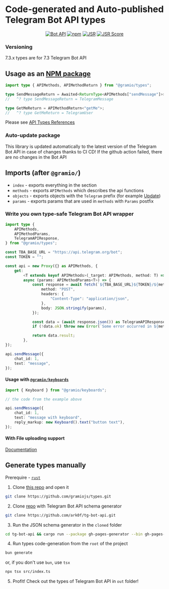 # Code-generated and Auto-published Telegram Bot API types

<div align="center">

[![Bot API](https://img.shields.io/badge/Bot%20API-7.3-blue?logo=telegram&style=flat&labelColor=000&color=3b82f6)](https://core.telegram.org/bots/api)
[![npm](https://img.shields.io/npm/v/@gramio/types?logo=npm&style=flat&labelColor=000&color=3b82f6)](https://www.npmjs.org/package/@gramio/types)
[![JSR](https://jsr.io/badges/@gramio/types)](https://jsr.io/@gramio/types)
[![JSR Score](https://jsr.io/badges/@gramio/types/score)](https://jsr.io/@gramio/types)

</div>

### Versioning

7.3.x types are for 7.3 Telegram Bot API

## Usage as an [NPM package](https://www.npmjs.com/package/@gramio/types)

```ts
import type { APIMethods, APIMethodReturn } from "@gramio/types";

type SendMessageReturn = Awaited<ReturnType<APIMethods["sendMessage"]>>;
//   ^? type SendMessageReturn = TelegramMessage

type GetMeReturn = APIMethodReturn<"getMe">;
//   ^? type GetMeReturn = TelegramUser
```

Please see [API Types References](https://tsdocs.dev/docs/@gramio/types)

### Auto-update package

This library is updated automatically to the latest version of the Telegram Bot API in case of changes thanks to CI CD!
If the github action failed, there are no changes in the Bot API

## Imports (after `@gramio/`)

-   `index` - exports everything in the section
-   `methods` - exports `APIMethods` which describes the api functions
-   `objects` - exports objects with the `Telegram` prefix (for example [Update](https://core.telegram.org/bots/api/#update))
-   `params` - exports params that are used in `methods` with `Params` postfix

### Write you own type-safe Telegram Bot API wrapper

```typescript
import type {
    APIMethods,
    APIMethodParams,
    TelegramAPIResponse,
} from "@gramio/types";

const TBA_BASE_URL = "https://api.telegram.org/bot";
const TOKEN = "";

const api = new Proxy({} as APIMethods, {
    get:
        <T extends keyof APIMethods>(_target: APIMethods, method: T) =>
        async (params: APIMethodParams<T>) => {
            const response = await fetch(`${TBA_BASE_URL}${TOKEN}/${method}`, {
                method: "POST",
                headers: {
                    "Content-Type": "application/json",
                },
                body: JSON.stringify(params),
            });

            const data = (await response.json()) as TelegramAPIResponse;
            if (!data.ok) throw new Error(`Some error occurred in ${method}`);

            return data.result;
        },
});

api.sendMessage({
    chat_id: 1,
    text: "message",
});
```

#### Usage with [`@gramio/keyboards`](https://github.com/gramiojs/keyboards)

```typescript
import { Keyboard } from "@gramio/keyboards";

// the code from the example above

api.sendMessage({
    chat_id: 1,
    text: "message with keyboard",
    reply_markup: new Keyboard().text("button text"),
});
```

#### With File uploading support

[Documentation](https://gramio.netlify.app/files/usage-without-gramio.html#write-you-own-type-safe-tba-api-wrapper-with-file-uploading-support)

## Generate types manually

Prerequire - [`rust`](https://www.rust-lang.org/)

1. Clone [this repo](https://github.com/gramiojs/types) and open it

```bash
git clone https://github.com/gramiojs/types.git
```

2. Clone [repo](https://github.com/ark0f/tg-bot-api) with Telegram Bot API schema generator

```bash
git clone https://github.com/ark0f/tg-bot-api.git
```

3. Run the JSON schema generator in the `cloned` folder

```bash
cd tg-bot-api && cargo run --package gh-pages-generator --bin gh-pages-generator -- dev && cd ..
```

4. Run types code-generation from the `root` of the project

```bash
bun generate
```

or, if you don't use `bun`, use `tsx`

```bash
npx tsx src/index.ts
```

5. Profit! Check out the types of Telegram Bot API in `out` folder!
